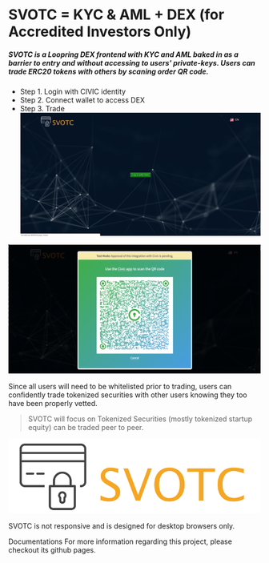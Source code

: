 # <b>SVOTC = KYC & AML + DEX (for Accredited Investors Only)</b>

##### SVOTC is a Loopring DEX frontend with KYC and AML baked in as a barrier to entry and without accessing to users' private-keys. Users can trade ERC20 tokens with others by scaning order QR code.

- Step 1.   Login with CIVIC identity <br>
- Step 2.   Connect wallet to access DEX <br>
- Step 3.   Trade <br>
![](
        https://github.com/davidmd222/SVOTC_loopring/blob/master/Screen%20Shot%202018-10-07%20at%208.58.43%20AM.png
      )

![](
        https://github.com/davidmd222/SVOTC_loopring/blob/master/Screen%20Shot%202018-10-07%20at%208.58.25%20AM.png
      )
        
      

Since all users will need to be whitelisted prior to trading, users can confidently trade tokenized securities with other users knowing they too have been properly vetted.

> SVOTC will focus on Tokenized Securities (mostly tokenized startup equity) can be traded peer to peer.

![](
       https://github.com/davidmd222/SVOTC_loopring/blob/master/logoDk.png
      )

SVOTC is not responsive and is designed for desktop browsers only.

Documentations
For more information regarding this project, please checkout its github pages.
